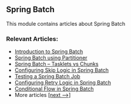 ## Spring Batch

This module contains articles about Spring Batch

### Relevant Articles: 

- [Introduction to Spring Batch](https://www.baeldung.com/introduction-to-spring-batch)
- [Spring Batch using Partitioner](https://www.baeldung.com/spring-batch-partitioner)
- [Spring Batch – Tasklets vs Chunks](https://www.baeldung.com/spring-batch-tasklet-chunk)
- [Configuring Skip Logic in Spring Batch](https://www.baeldung.com/spring-batch-skip-logic)
- [Testing a Spring Batch Job](https://www.baeldung.com/spring-batch-testing-job)
- [Configuring Retry Logic in Spring Batch](https://www.baeldung.com/spring-batch-retry-logic)
- [Conditional Flow in Spring Batch](https://www.baeldung.com/spring-batch-conditional-flow)
- More articles [[next -->]](/spring-batch-2)
